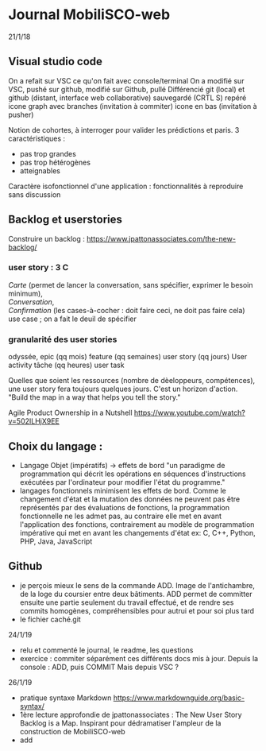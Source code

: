 # Journal MobiliSCO-web

21/1/18

## Visual studio code  
    
On a refait sur VSC ce qu'on fait avec console/terminal
On a modifié sur VSC, pushé sur github, modifié sur Github, pullé
Différencié git (local) et github (distant, interface web collaborative)
sauvegardé (CRTL S)
repéré icone graph avec branches (invitation à commiter) icone en bas (invitation à pusher)

Notion de cohortes, à interroger pour valider les prédictions et paris. 3 caractéristiques :
- pas trop grandes
- pas trop hétérogènes
- atteignables

Caractère isofonctionnel d'une application : fonctionnalités à reproduire sans discussion

## Backlog et userstories

Construire un backlog : https://www.jpattonassociates.com/the-new-backlog/

### user story : 3 C
_Carte_ (permet de lancer la conversation, sans spécifier, exprimer le besoin minimum),  
_Conversation_,   
_Confirmation_ (les cases-à-cocher : doit faire ceci, ne doit pas faire cela)
use case ; on a fait le deuil de spécifier

### granularité des user stories
odyssée, epic (qq mois)
feature (qq semaines)
user story (qq jours) User activity
tâche (qq heures) user task

Quelles que soient les ressources (nombre de dèeloppeurs, compétences), une user story fera toujours quelques jours. C'est un horizon d'action.
"Build the map in a way that helps you tell the story."





Agile Product Ownership in a Nutshell
https://www.youtube.com/watch?v=502ILHjX9EE

## Choix du langage : 
- Langage Objet (impératifs) -> effets de bord
"un paradigme de programmation qui décrit les opérations en séquences d'instructions exécutées par l'ordinateur pour modifier l'état du programme."
- langages fonctionnels minimisent les effets de bord. 
Comme le changement d'état et la mutation des données ne peuvent pas être représentés par des évaluations de fonctions, la programmation fonctionnelle ne les admet pas, au contraire elle met en avant l'application des fonctions, contrairement au modèle de programmation impérative qui met en avant les changements d'état
ex:    C, C++, Python, PHP, Java, JavaScript

## Github 
- je perçois mieux le sens de la commande ADD.
Image de l'antichambre, de la loge du coursier entre deux bâtiments. 
ADD permet de committer ensuite une partie seulement du travail effectué, et de rendre ses commits homogènes, compréhensibles pour autrui et pour soi plus tard
- le fichier caché.git

24/1/19

- relu et commenté le journal, le readme, les questions
- exercice : commiter séparément ces différents docs mis à jour.
Depuis la console : ADD, puis COMMIT
Mais depuis VSC ?

26/1/19

- pratique syntaxe Markdown
https://www.markdownguide.org/basic-syntax/
- 1ère lecture approfondie de jpattonassociates : The New User Story Backlog is a Map. Inspirant pour dédramatiser l'ampleur de la construction de MobiliSCO-web
- add
